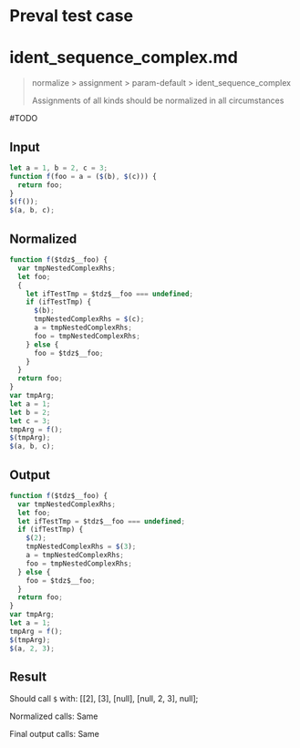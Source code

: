 # Preval test case

# ident_sequence_complex.md

> normalize > assignment > param-default > ident_sequence_complex
>
> Assignments of all kinds should be normalized in all circumstances

#TODO

## Input

`````js filename=intro
let a = 1, b = 2, c = 3;
function f(foo = a = ($(b), $(c))) {
  return foo;
}
$(f());
$(a, b, c);
`````

## Normalized

`````js filename=intro
function f($tdz$__foo) {
  var tmpNestedComplexRhs;
  let foo;
  {
    let ifTestTmp = $tdz$__foo === undefined;
    if (ifTestTmp) {
      $(b);
      tmpNestedComplexRhs = $(c);
      a = tmpNestedComplexRhs;
      foo = tmpNestedComplexRhs;
    } else {
      foo = $tdz$__foo;
    }
  }
  return foo;
}
var tmpArg;
let a = 1;
let b = 2;
let c = 3;
tmpArg = f();
$(tmpArg);
$(a, b, c);
`````

## Output

`````js filename=intro
function f($tdz$__foo) {
  var tmpNestedComplexRhs;
  let foo;
  let ifTestTmp = $tdz$__foo === undefined;
  if (ifTestTmp) {
    $(2);
    tmpNestedComplexRhs = $(3);
    a = tmpNestedComplexRhs;
    foo = tmpNestedComplexRhs;
  } else {
    foo = $tdz$__foo;
  }
  return foo;
}
var tmpArg;
let a = 1;
tmpArg = f();
$(tmpArg);
$(a, 2, 3);
`````

## Result

Should call `$` with:
[[2], [3], [null], [null, 2, 3], null];

Normalized calls: Same

Final output calls: Same
